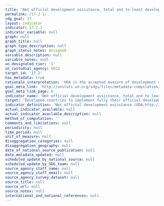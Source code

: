 ```yaml
---
title: 'Net official development assistance, total and to least developed countries, as a proportion of the Organization for Economic Cooperation and Development (OECD) Development Assistance Committee donors'' gross national income (GNI)'
permalink: /17-2-1/
sdg_goal: 17
layout: indicator
indicator: 17.2.1
indicator_variable: null
graph: null
graph_title: null
graph_type_description: null
graph_status_notes: Assigned
variable_description: null
variable_notes: null
un_designated_tier: '1'
un_custodial_agency: OECD
target_id: '17.2'
has_metadata: true
rationale_interpretation: 'ODA is the accepted measure of development co-operation, including both grants and soft loans provided by governments for development and welfare objectives in developing countries. UN members have agreed a total net ODA target for economically advanced countries of 0.7% of GNI, and a target of 0.15-0.20% for ODA to LDCs.'
goal_meta_link: 'http://unstats.un.org/sdgs/files/metadata-compilation/Metadata-Goal-17.pdf'
goal_meta_link_page: 8
indicator_name: 'Net official development assistance, total and to least developed countries, as a proportion of the Organization for Economic Cooperation and Development (OECD) Development Assistance Committee donors'' gross national income (GNI)'
target: 'Developed countries to implement fully their official development assistance commitments, including the commitment by many developed countries to achieve the target of 0.7 per cent ODA/GNI to developing countries and 0.15 to 0.20 per cent of ODA/GNI to least developed countries; ODA providers are encouraged to consider setting a target to provide at least 0.20 per cent of ODA/GNI to least developed countries.'
indicator_definition: 'Net official development assistance (ODA;http://www.oecd.org/dac/dac-glossary.htm#ODA) to all countries on the DAC List of ODA Recipients (http://www.oecd.org/dac/dac-glossary.htm#DAC_List) and net official development assistance to the Least Developed Countries, SIDS and LLDCs (http://unohrlls.org/), as well as African countries. Data are usually expressed in US dollars at the average annual exchange rate, or as a share of provider countries'' gross national income (GNI).'
actual_indicator_available: null
actual_indicator_available_description: null
method_of_computation: ''
comments_and_limitations: null
periodicity: null
time_period: null
unit_of_measure: null
disaggregation_categories: null
disaggregation_geography: null
date_of_national_source_publication: null
date_metadata_updated: null
scheduled_update_by_national_source: null
scheduled_update_by_SDG_team: null
source_agency_staff_name: null
source_agency_staff_email: null
source_agency_survey_dataset: null
source_title: null
source_url: null
source_notes: null
international_and_national_references: null
---
```

